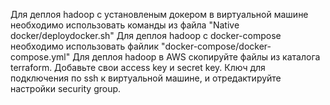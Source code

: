 Для деплоя hadoop с установленым докером в виртуальной машине необходимо использовать команды из файла "Native docker/deploydocker.sh"
Для деплоя hadoop c docker-compose необходимо использовать файлик "docker-compose/docker-compose.yml"
Для деплоя hadoop в AWS скопируйте файлы из каталога terraform. Добавьте свои access key и secret key. Ключ для подключения по ssh к виртуальной машине, и отредактируйте настройки security group.
